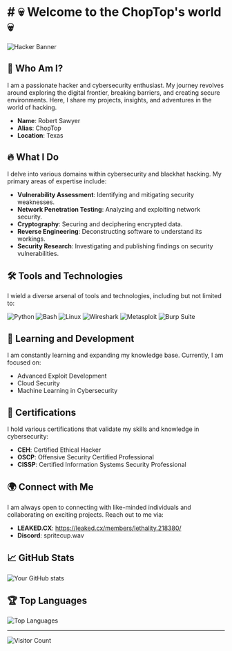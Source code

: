 # # 💀 Welcome to the ChopTop's world💀

![Hacker Banner](https://i.pinimg.com/originals/89/4f/ad/894faddb432d43bc45d9292e7e0e10b3.jpg)

## 👾 Who Am I?
I am a passionate hacker and cybersecurity enthusiast. My journey revolves around exploring the digital frontier, breaking barriers, and creating secure environments. Here, I share my projects, insights, and adventures in the world of hacking.

- **Name**: Robert Sawyer
- **Alias**: ChopTop
- **Location**: Texas

## 🔥 What I Do
I delve into various domains within cybersecurity and blackhat hacking. My primary areas of expertise include:

- **Vulnerability Assessment**: Identifying and mitigating security weaknesses.
- **Network Penetration Testing**: Analyzing and exploiting network security.
- **Cryptography**: Securing and deciphering encrypted data.
- **Reverse Engineering**: Deconstructing software to understand its workings.
- **Security Research**: Investigating and publishing findings on security vulnerabilities.

## 🛠️ Tools and Technologies
I wield a diverse arsenal of tools and technologies, including but not limited to:

![Python](https://img.shields.io/badge/Python-3776AB?style=for-the-badge&logo=python&logoColor=white)
![Bash](https://img.shields.io/badge/Bash-4EAA25?style=for-the-badge&logo=gnu-bash&logoColor=white)
![Linux](https://img.shields.io/badge/Linux-FCC624?style=for-the-badge&logo=linux&logoColor=black)
![Wireshark](https://img.shields.io/badge/Wireshark-1679A7?style=for-the-badge&logo=wireshark&logoColor=white)
![Metasploit](https://img.shields.io/badge/Metasploit-000000?style=for-the-badge&logo=metasploit&logoColor=white)
![Burp Suite](https://img.shields.io/badge/Burp_Suite-FF5400?style=for-the-badge&logo=burp-suite&logoColor=white)

## 🧠 Learning and Development
I am constantly learning and expanding my knowledge base. Currently, I am focused on:

- Advanced Exploit Development
- Cloud Security
- Machine Learning in Cybersecurity

## 📜 Certifications
I hold various certifications that validate my skills and knowledge in cybersecurity:

- **CEH**: Certified Ethical Hacker
- **OSCP**: Offensive Security Certified Professional
- **CISSP**: Certified Information Systems Security Professional

## 🌍 Connect with Me
I am always open to connecting with like-minded individuals and collaborating on exciting projects. Reach out to me via:

- **LEAKED.CX**: https://leaked.cx/members/lethality.218380/
- **Discord**: spritecup.wav

## 📈 GitHub Stats
![Your GitHub stats](https://github-readme-stats.vercel.app/api?username=YourGitHubUsername&show_icons=true&theme=radical)

## 🏆 Top Languages
![Top Languages](https://github-readme-stats.vercel.app/api/top-langs/?username=YourGitHubUsername&layout=compact&theme=radical)

---

![Visitor Count](https://komarev.com/ghpvc/?username=YourGitHubUsername&style=flat-square&color=blue)

